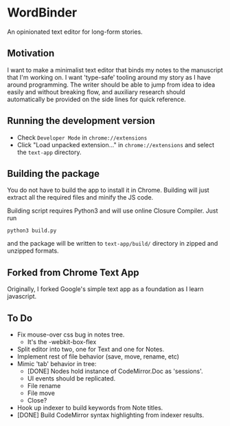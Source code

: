 # WordBinder
An opinionated text editor for long-form stories.

## Motivation
I want to make a minimalist text editor that binds my notes to the manuscript that I'm working on. I want 'type-safe' tooling around my story as I have around programming. The writer should be able to jump from idea to idea easily and without breaking flow, and auxiliary research should automatically be provided on the side lines for quick reference.

## Running the development version

* Check `Developer Mode` in `chrome://extensions`
* Click "Load unpacked extension..." in `chrome://extensions` and select the `text-app` directory.

## Building the package

You do not have to build the app to install it in Chrome. Building will just extract all the required files and minify the JS code.

Building script requires Python3 and will use online Closure Compiler. Just run

    python3 build.py

and the package will be written to `text-app/build/` directory in zipped and unzipped formats.

## Forked from Chrome Text App
Originally, I forked Google's simple text app as a foundation as I learn javascript.

## To Do
- Fix mouse-over css bug in notes tree.
	- It's the -webkit-box-flex
- Split editor into two, one for Text and one for Notes.
- Implement rest of file behavior (save, move, rename, etc)
- Mimic 'tab' behavior in tree:
	- [DONE] Nodes hold instance of CodeMirror.Doc as 'sessions'.
	- UI events should be replicated.
	- File rename
	- File move
	- Close?
- Hook up indexer to build keywords from Note titles.
- [DONE] Build CodeMirror syntax highlighting from indexer results.
